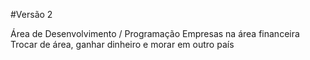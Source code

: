 #Versão 2

Área de Desenvolvimento / Programação
Empresas na área financeira
Trocar de área, ganhar dinheiro e morar em outro país